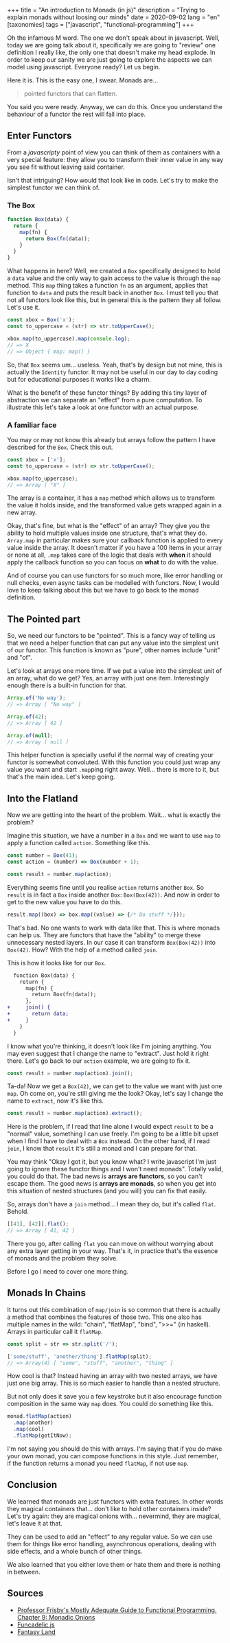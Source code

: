 +++
title = "An introduction to Monads (in js)" 
description = "Trying to explain monads without loosing our minds"
date = 2020-09-02
lang = "en"
[taxonomies]
tags = ["javascript", "functional-programming"]
+++

Oh the infamous M word. The one we don't speak about in javascript. Well, today we are going talk about it, specifically we are going to "review" one definition I really like, the only one that doesn't make my head explode. In order to keep our sanity we are just going to explore the aspects we can model using javascript. Everyone ready? Let us begin.

Here it is. This is the easy one, I swear. Monads are...

> pointed functors that can flatten.

You said you were ready. Anyway, we can do this. Once you understand the behaviour of a functor the rest will fall into place.

## Enter Functors

From a *javascripty* point of view you can think of them as containers with a very special feature: they allow you to transform their inner value in any way you see fit without leaving said container.

Isn't that intriguing? How would that look like in code. Let's try to make the simplest functor we can think of.

### The Box

```js
function Box(data) {
  return {
    map(fn) {
      return Box(fn(data));
    }
  }
}
```

What happens in here? Well, we created a `Box` specifically designed to hold a `data` value and the only way to gain access to the value is through the `map` method. This `map` thing takes a function `fn` as an argument, applies that function to `data` and puts the result back in another `Box`. I must tell you that not all functors look like this, but in general this is the pattern they all follow. Let's use it.

```js
const xbox = Box('x');
const to_uppercase = (str) => str.toUpperCase();

xbox.map(to_uppercase).map(console.log);
// => X
// => Object { map: map() }
```

So, that `Box` seems um... useless. Yeah, that's by design but not mine, this is actually the `Identity` functor. It may not be useful in our day to day coding but for educational purposes it works like a charm.

What is the benefit of these functor things? By adding this tiny layer of abstraction we can separate an "effect" from a pure computation. To illustrate this let's take a look at one functor with an actual purpose.
 
### A familiar face

You may or may not know this already but arrays follow the pattern I have described for the `Box`. Check this out.

```js
const xbox = ['x'];
const to_uppercase = (str) => str.toUpperCase();

xbox.map(to_uppercase);
// => Array [ "X" ]
```

The array is a container, it has a `map` method which allows us to transform the value it holds inside, and the transformed value gets wrapped again in a new array.

Okay, that's fine, but what is the "effect" of an array? They give you the ability to hold multiple values inside one structure, that's what they do. `Array.map` in particular makes sure your callback function is applied to every value inside the array. It doesn't matter if you have a 100 items in your array or none at all, `.map` takes care of the logic that deals with **when** it should apply the callback function so you can focus on **what** to do with the value.

And of course you can use functors for so much more, like error handling or null checks, even async tasks can be modelled with functors. Now, I would love to keep talking about this but we have to go back to the monad definition.

## The Pointed part

So, we need our functors to be "pointed". This is a fancy way of telling us that we need a helper function that can put any value into the simplest unit of our functor. This function is known as "pure", other names include "unit" and "of".

Let's look at arrays one more time. If we put a value into the simplest unit of an array, what do we get? Yes, an array with just one item. Interestingly enough there is a built-in function for that.

```js
Array.of('No way');
// => Array [ "No way" ]

Array.of(42);
// => Array [ 42 ]

Array.of(null);
// => Array [ null ]
```

This helper function is specially useful if the normal way of creating your functor is somewhat convoluted. With this function you could just wrap any value you want and start `.map`ping right away. Well... there is more to it, but that's the main idea. Let's keep going.

## Into the Flatland

Now we are getting into the heart of the problem. Wait... what is exactly the problem?

Imagine this situation, we have a number in a `Box` and we want to use `map` to apply a function called `action`. Something like this.

```js
const number = Box(41);
const action = (number) => Box(number + 1);

const result = number.map(action);
```

Everything seems fine until you realise `action` returns another `Box`. So `result` is in fact a `Box` inside another `Box`: `Box(Box(42))`. And now in order to get to the new value you have to do this.

```js
result.map((box) => box.map((value) => {/* Do stuff */}));
```

That's bad. No one wants to work with data like that. This is where monads can help us. They are functors that have the "ability" to merge these unnecessary nested layers. In our case it can transform `Box(Box(42))` into `Box(42)`. How? With the help of a method called `join`.

This is how it looks like for our `Box`.

```diff
  function Box(data) {
    return {
      map(fn) {
        return Box(fn(data));
      },
+     join() {
+       return data;
+     }
    }
  }
```

I know what you're thinking, it doesn't look like I'm joining anything. You may even suggest that I change the name to "extract". Just hold it right there. Let's go back to our `action` example, we are going to fix it.

```js
const result = number.map(action).join();
```

Ta-da! Now we get a `Box(42)`, we can get to the value we want with just one `map`. Oh come on, you're still giving me the look? Okay, let's say I change the name to `extract`, now it's like this. 

```js
const result = number.map(action).extract();
```

Here is the problem, if I read that line alone I would expect `result` to be a "normal" value, something I can use freely. I'm going to be a little bit upset when I find I have to deal with a `Box` instead. On the other hand, if I read `join`, I know that `result` it's still a monad and I can prepare for that.

You may think "Okay I got it, but you know what? I write javascript I'm just going to ignore these functor things and I won't need monads". Totally valid, you could do that. The bad news is **arrays are functors**, so you can't escape them. The good news is **arrays are monads**, so when you get into this situation of nested structures (and you will) you can fix that easily.

So, arrays don't have a `join` method... I mean they do, but it's called `flat`. Behold.

```js
[[41], [42]].flat();
// => Array [ 41, 42 ]
```

There you go, after calling `flat` you can move on without worrying about any extra layer getting in your way. That's it, in practice that's the essence of monads and the problem they solve.

Before I go I need to cover one more thing.

## Monads In Chains

It turns out this combination of `map/join` is so common that there is actually a method that combines the features of those two. This one also has multiple names in the wild: "chain", "flatMap", "bind", ">>=" (in haskell). Arrays in particular call it `flatMap`.

```js
const split = str => str.split('/');

['some/stuff', 'another/thing'].flatMap(split);
// => Array(4) [ "some", "stuff", "another", "thing" ]
```

How cool is that? Instead having an array with two nested arrays, we have just one big array. This is so much easier to handle than a nested structure. 

But not only does it save you a few keystroke but it also encourage function composition in the same way `map` does. You could do something like this.

```js
monad.flatMap(action)
  .map(another)
  .map(cool)
  .flatMap(getItNow);
```

I'm not saying you should do this with arrays. I'm saying that if you do make your own monad, you can compose functions in this style. Just remember, if the function returns a monad you need `flatMap`, if not use `map`.

## Conclusion

We learned that monads are just functors with extra features. In other words they magical containers that... don't like to hold other containers inside? Let's try again: they are magical onions with... nevermind, they are magical, let's leave it at that.

They can be used to add an "effect" to any regular value. So we can use them for things like error handling, asynchronous operations, dealing with side effects, and a whole bunch of other things.

We also learned that you either love them or hate them and there is nothing in between.

## Sources
- [Professor Frisby's Mostly Adequate Guide to Functional Programming. Chapter 9: Monadic Onions](https://mostly-adequate.gitbooks.io/mostly-adequate-guide/content/ch09.html)
- [Funcadelic.js](https://github.com/thefrontside/funcadelic.js)
- [Fantasy Land](https://github.com/fantasyland/fantasy-land)

